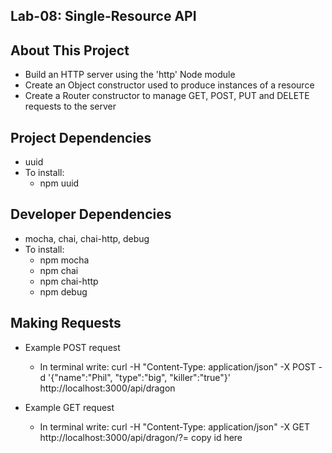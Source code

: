 ## Lab-08: Single-Resource API

## About This Project

* Build an HTTP server using the 'http' Node module
* Create an Object constructor used to produce instances of a resource
* Create a Router constructor to manage GET, POST, PUT and DELETE requests to the server

## Project Dependencies

* uuid
* To install:
  * npm uuid

## Developer Dependencies

* mocha, chai, chai-http, debug
* To install:
  * npm mocha
  * npm chai
  * npm chai-http
  * npm debug

## Making Requests

* Example POST request
  * In terminal write:
  curl -H "Content-Type: application/json" -X POST -d '{"name":"Phil", "type":"big", "killer":"true"}' http://localhost:3000/api/dragon


* Example GET request
  * In terminal write:
  curl -H "Content-Type: application/json" -X GET http://localhost:3000/api/dragon/?= copy id here
